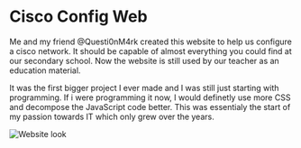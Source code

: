 # Cisco Config Web

Me and my friend  @Questi0nM4rk created this website to help us configure a cisco network. It should be capable of almost everything you could find at our secondary school. Now the website is still used by our teacher as an education material.

It was the first bigger project I ever made and I was still just starting with programming. If i were programming it now, I would definetly use more CSS and decompose the JavaScript code better. This was essentialy the start of my passion towards IT which only grew over the years.

![Website look](https://filipkrasa.kenolas.xyz/wp-content/uploads/2023/06/Cisco-config-web-brief.png)
